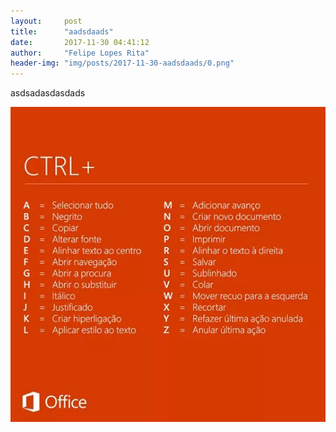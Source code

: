 ```yaml
---
layout:     post
title:      "aadsdaads"
date:       2017-11-30 04:41:12
author:     "Felipe Lopes Rita"
header-img: "img/posts/2017-11-30-aadsdaads/0.png"
---
```


asdsadasdasdads

<img src="/img/posts/2017-11-30-aadsdaads/0.png" class="album-photo">
